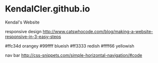 # KendalCler.github.io
Kendal's Website

responsive design
http://www.catswhocode.com/blog/making-a-website-responsive-in-3-easy-steps

#ffc34d orangey
#99ffff blueish
#ff3333 redish
#ffff66 yellowish

nav bar
http://css-snippets.com/simple-horizontal-navigation/#code
